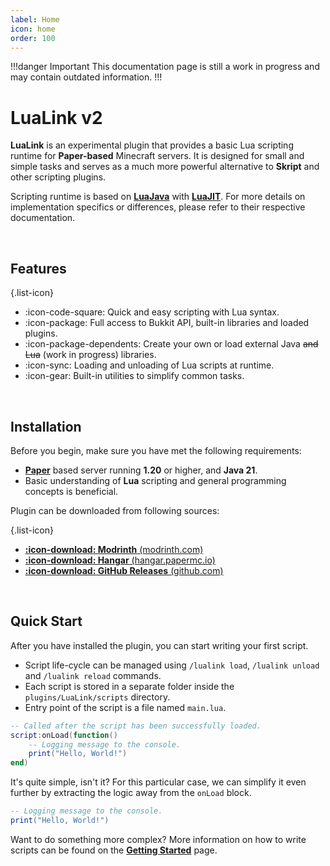```yaml
---
label: Home
icon: home
order: 100
---
```

!!!danger Important
This documentation page is still a work in progress and may contain outdated information.
!!!

# LuaLink v2
**LuaLink** is an experimental plugin that provides a basic Lua scripting runtime for **Paper-based** Minecraft servers. It is designed for small and simple tasks and serves as a much more powerful alternative to **Skript** and other scripting plugins. 

Scripting runtime is based on **[LuaJava](https://github.com/gudzpoz/luajava)** with **[LuaJIT](https://github.com/LuaJIT/LuaJIT)**. For more details on implementation specifics or differences, please refer to their respective documentation.  

<br />

## Features
{.list-icon}
- :icon-code-square: Quick and easy scripting with Lua syntax. 
- :icon-package: Full access to Bukkit API, built-in libraries and loaded plugins. 
- :icon-package-dependents: Create your own or load external Java ~~and Lua~~ (work in progress) libraries. 
- :icon-sync: Loading and unloading of Lua scripts at runtime.
- :icon-gear: Built-in utilities to simplify common tasks.

<br />

## Installation
Before you begin, make sure you have met the following requirements:
- **[Paper](https://papermc.io/)** based server running **1.20** or higher, and **Java 21**.  
- Basic understanding of **Lua** scripting and general programming concepts is beneficial.

Plugin can be downloaded from following sources:

{.list-icon}
- [**:icon-download: Modrinth** (modrinth.com)](https://modrinth.com/plugin/lualink)
- [**:icon-download: Hangar** (hangar.papermc.io)](https://hangar.papermc.io/Saturn/LuaLink)
- [**:icon-download: GitHub Releases** (github.com)](https://github.com/LuaLink/LuaLinkV2/releases)

<br />

## Quick Start
After you have installed the plugin, you can start writing your first script.

- Script life-cycle can be managed using `/lualink load`, `/lualink unload` and `/lualink reload` commands.
- Each script is stored in a separate folder inside the `plugins/LuaLink/scripts` directory.
- Entry point of the script is a file named `main.lua`.

```lua plugins/LuaLink/scripts/my_script/main.lua
-- Called after the script has been successfully loaded.
script:onLoad(function()
    -- Logging message to the console.
    print("Hello, World!")
end)

```
It's quite simple, isn't it? For this particular case, we can simplify it even further by extracting the logic away from the `onLoad` block.

```lua plugins/LuaLink/scripts/my_script/main.lua
-- Logging message to the console.
print("Hello, World!")
```
Want to do something more complex? More information on how to write scripts can be found on the **[Getting Started](getting-started.md)** page.
